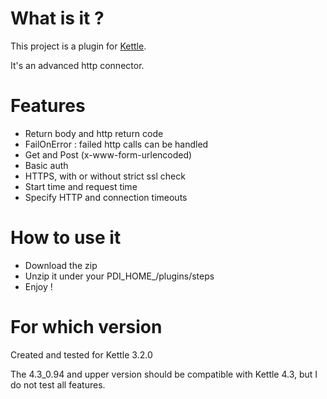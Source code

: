 # What is it ?

This project is a plugin for [Kettle](http://kettle.pentaho.com/).

It's an advanced http connector.

# Features

* Return body and http return code
* FailOnError : failed http calls can be handled
* Get and Post (x-www-form-urlencoded)
* Basic auth
* HTTPS, with or without strict ssl check
* Start time and request time
* Specify HTTP and connection timeouts

# How to use it

* Download the zip
* Unzip it under your PDI\_HOME\_/plugins/steps
* Enjoy !

# For which version

Created and tested for Kettle 3.2.0

The 4.3_0.94 and upper version should be compatible with Kettle 4.3, but I do not test all features.
